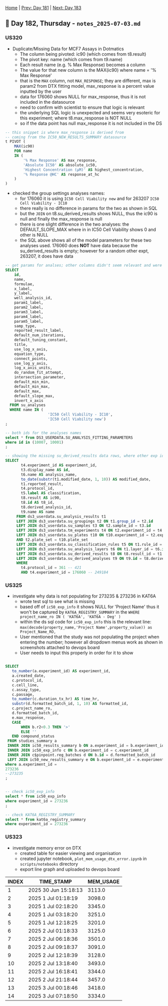 [Home](../../main.md) | [Prev: Day 181](notes_2025-07-02.md) | [Next: Day 183](./notes_2025-07-06.md)

## 📝 Day 182, Thursday - `notes_2025-07-03.md`

### US320
- Duplicate/Missing Data for MCF7 Assays in Dotmatics
    * The column being pivoted: ic90 (which comes from t8.result)
    * The pivot key: name (which comes from t9.name)
    * Each result name (e.g. % Max Response) becomes a column
    * The value for that new column is the MAX(ic90) where name = '% Max Response'
    * that is the `MAX` column, not `MAX_RESPONSE`; they are different, max is param2 from DTX fitting model, max_response is a percent value inputted by the user
    * data for 176060 shows NULL for max_response, thus it is not included in the datasource
    * need to confirm with scientist to ensure that logic is relevant
    * the underlying SQL logic is unexpected and seems very esoteric for this experiment; where t8.max_response is NOT NULL
    * so if the data point has null max_response it is not included in the DS

```sql
-- this snippet is where max_response is derived from
-- coming from the IC50_NEW_RESULTS_SUMMARY datasource
t PIVOT (
    MAX(ic90)
    FOR name
    IN (
        '% Max Response' AS max_response,
        'Absolute IC50' AS absolute_ic50,
        'Highest Concentration (µM)' AS highest_concentration,
        '% Response @HC' AS response_at_hc
    )
)
```

- checked the group settings analyses names:
    * for 176060 it is using `IC50 Cell Viability new` and for 263207 `IC50 Cell Viability - IC10`
    * there really is no difference in params for the two as shown in SQL
    * but the `JOIN` on t8.su_derived_results shows NULL, thus the ic90 is null and finally the max_response is null
    * there is one slight difference in the two analyses: the DEFAULT_SLOPE_MAX where in in IC50 Cell Viability shows 0 and other is NULL
    * the SQL above shows all of the model parameters for these two analyses used. 176060 does **NOT** have data because the su_derived_results is empty; however for a random other expt, 263207, it does have data


```sql
-- get params for analses; other columns didn't seem relevant and were NULL
SELECT
    id,
    name,
    formulae,
    x_label,
    y_label,
    well_analysis_id,
    param1_label,
    param2_label,
    param3_label,
    param4_label,
    param5_label,
    samp_type,
    reported_result_label,
    default_num_iterations,
    default_tuning_constant,
    title,
    use_log_x_axis,
    equation_type,
    connect_points,
    use_log_y_axis,
    log_x_axis_units,
    do_random_fit_attempt,
    intersection_parameter,
    default_min_min,
    default_min_max,
    default_max,
    default_slope_max,
    invert_x_axis
  FROM su_analyses
  WHERE name IN (
                   'IC50 Cell Viability - IC10',
                   'IC50 Cell Viability new')
;

-- both ids for the analyses names
select * from DS3_USERDATA.SU_ANALYSIS_FITTING_PARAMETERS
where id in (10007, 10001)
;

-- showing the missing su_derived_results data rows, where other exp id shows it exists:
SELECT
       t4.experiment_id AS experiment_id,
       t3.display_name AS id,
       t6.name AS analysis_name,
       to_date(substr(t1.modified_date, 1, 10)) AS modified_date,
       t1.reported_result,
       t4.protocol_id,
       t5.label AS classification,
       t8.result AS ic90,
       t8.id AS t8_id,
       t8.derived_analysis_id,
       t9.name AS name
     FROM ds3_userdata.su_analysis_results t1
     LEFT JOIN ds3_userdata.su_groupings t2 ON t1.group_id = t2.id
     LEFT JOIN ds3_userdata.su_samples t3 ON t2.sample_id = t3.id
     LEFT JOIN ds3_userdata.tm_experiments t4 ON t2.experiment_id = t4.experiment_id
     LEFT JOIN ds3_userdata.su_plates t10 ON t10.experiment_id = t2.experiment_id
     AND t2.plate_set = t10.plate_set
     LEFT JOIN ds3_userdata.su_classification_rules t5 ON t1.rule_id = t5.id
     LEFT JOIN ds3_userdata.su_analysis_layers t6 ON t1.layer_id = t6.id
     LEFT JOIN ds3_userdata.su_derived_results t8 ON t8.result_id = t1.id
     LEFT JOIN ds3_userdata.su_derived_analyses t9 ON t9.id = t8.derived_analysis_id
     WHERE
       t4.protocol_id = 361 -- 421
       AND t4.experiment_id = 176060 -- 249184
```


### US325
- investigate why data is not populating for 273235 & 273236 in KAT6A
    * wrote test sql to see what is missing
    * based off of `ic50_exp_info` it shows NULL for 'Project Name' thus it won't be captured by `KAT6A_REGISTRY_SUMMARY` in the `WHERE project_name_ro IN ( 'KAT6A', 'KAT6A - Deg' )`
    * within the ds sql code for `ic50_exp_info` this is the relevant line: `max(decode(property_name,'Project Name',property_value)) as Project_Name_RO,`
    * User mentioned that the study was not populating the project when entering the number; however all dropdown menus work as shown in screenshots attached to devops board
    * User needs to input this properly in order for it to show


```sql

SELECT
   to_number(a.experiment_id) AS experiment_id,
   a.created_date,
   c.protocol_id,
   c.cell_line,
   c.assay_type,
   c.passage,
   to_number(c.duration_tx_hr) AS time_hr,
   substr(d.formatted_batch_id, 1, 10) AS formatted_id,
   c.project_name_ro,
   d.formatted_batch_id,
   e.max_response,
   CASE
       WHEN b.r2<0.3 THEN '>'
       ELSE ''
   END compound_status
 FROM studies_summary a
 INNER JOIN ic50_results_summary b ON a.experiment_id = b.experiment_id
 INNER JOIN ic50_exp_info c ON b.experiment_id = c.experiment_id
 INNER JOIN c$pinpoint.reg_batches d ON b.id = d.formatted_batch_id
 LEFT JOIN ic50_new_results_summary e ON b.experiment_id = e.experiment_id
where a.experiment_id = 
273236
--273235
;


-- check ic50_exp_info
select * from ic50_exp_info
where experiment_id = 273236
;

-- check KAT6A_REGISTRY_SUMMARY
select * from kat6a_registry_summary
where experiment_id = 273236
```


### US323
- investigate memory error on DTX
    * created table for easier viewing and organisation
    * created jupyter notebook, `plot_mem_usage_dtx_error.ipynb` in `scripts/notebooks` directory
    * export line graph and uploaded to devops board

| INDEX | TIME_STAMP | MEM_USAGE |
|----- | ----------| ----------|
| 1 | 2025 30 Jun 15:18:13 | 3113.0 |
| 2 | 2025 1 Jul 01:18:19 | 3098.0 |
| 3 | 2025 1 Jul 02:18:20 | 3345.0 |
| 4 | 2025 1 Jul 03:18:20 | 3251.0 |
| 5 | 2025 1 Jul 12:18:25 | 3201.0 |
| 6 | 2025 2 Jul 01:18:33 | 3125.0 |
| 7 | 2025 2 Jul 06:18:36 | 3501.0 |
| 8 | 2025 2 Jul 09:18:37 | 3091.0 |
| 9 | 2025 2 Jul 12:18:39 | 3128.0 |
| 10 | 2025 2 Jul 13:18:40 | 3493.0 |
| 11 | 2025 2 Jul 16:18:41 | 3344.0 |
| 12 | 2025 2 Jul 21:18:44 | 3457.0 |
| 13 | 2025 3 Jul 00:18:46 | 3418.0 |
| 14 | 2025 3 Jul 07:18:50 | 3334.0 |
